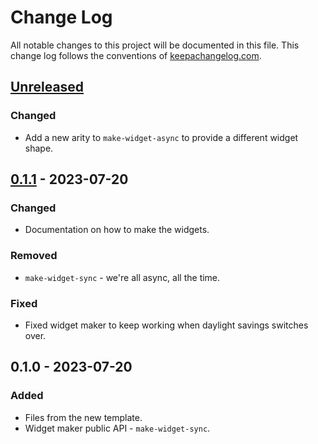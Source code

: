 # Change Log
All notable changes to this project will be documented in this file. This change log follows the conventions of [keepachangelog.com](http://keepachangelog.com/).

## [Unreleased]
### Changed
- Add a new arity to `make-widget-async` to provide a different widget shape.

## [0.1.1] - 2023-07-20
### Changed
- Documentation on how to make the widgets.

### Removed
- `make-widget-sync` - we're all async, all the time.

### Fixed
- Fixed widget maker to keep working when daylight savings switches over.

## 0.1.0 - 2023-07-20
### Added
- Files from the new template.
- Widget maker public API - `make-widget-sync`.

[Unreleased]: https://github.com/new-lib/new-lib/compare/0.1.1...HEAD
[0.1.1]: https://github.com/new-lib/new-lib/compare/0.1.0...0.1.1
